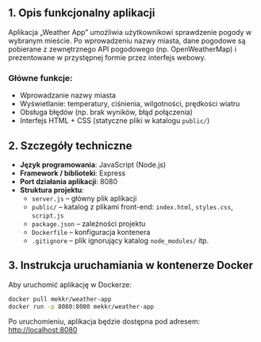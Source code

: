 ## 1. Opis funkcjonalny aplikacji

Aplikacja „Weather App” umożliwia użytkownikowi sprawdzenie pogody w wybranym mieście. Po wprowadzeniu nazwy miasta, dane pogodowe są pobierane z zewnętrznego API pogodowego (np. OpenWeatherMap) i prezentowane w przystępnej formie przez interfejs webowy.

### Główne funkcje:
- Wprowadzanie nazwy miasta
- Wyświetlanie: temperatury, ciśnienia, wilgotności, prędkości wiatru
- Obsługa błędów (np. brak wyników, błąd połączenia)
- Interfejs HTML + CSS (statyczne pliki w katalogu `public/`)

## 2. Szczegóły techniczne

- **Język programowania**: JavaScript (Node.js)
- **Framework / biblioteki**: Express
- **Port działania aplikacji**: 8080
- **Struktura projektu**:
  - `server.js` – główny plik aplikacji
  - `public/` – katalog z plikami front-end: `index.html`, `styles.css`, `script.js`
  - `package.json` – zależności projektu
  - `Dockerfile` – konfiguracja kontenera
  - `.gitignore` – plik ignorujący katalog `node_modules/` itp.

## 3. Instrukcja uruchamiania w kontenerze Docker

Aby uruchomić aplikację w Dockerze:

```bash
docker pull mekkr/weather-app
docker run -p 8080:8080 mekkr/weather-app
```

Po uruchomieniu, aplikacja będzie dostępna pod adresem:  
[http://localhost:8080](http://localhost:8080)



